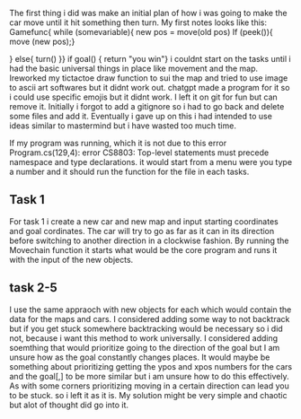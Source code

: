
The first thing i did was make an initial plan of how i was going to make the car move until it hit something then turn. My first notes looks like this: Gamefunc{
while (somevariable){
new pos = move(old pos)
If (peek()){
move (new pos);}

 } 
else{
turn() }} 
if goal() {
return "you win"}
i couldnt start on the tasks until i had the basic universal things in place like movement and the map.
Ireworked my tictactoe draw function to sui the map and tried to use image to ascii art softwares but it didnt work out.
chatgpt made a program for it so i could use specific emojis but it didnt work.  I left it on git for fun but can remove it. 
Initially i forgot to add a gitignore so i had to go back and delete some files and add it.
Eventually i gave up on this i had intended to use ideas similar to mastermind but i have wasted too much time.

If my program was running, which it is not due to this error Program.cs(129,4): error CS8803: Top-level statements must precede namespace and type declarations. it would start from a menu were you type a number and it should run the function for the file in each tasks.




## Task 1

For task 1 i create a new car and new map and input starting coordinates and goal cordinates. The car will try to go as far as it can in its direction before switching to another direction in a clockwise fashion. By running the Movechain function it starts what would be the core program and runs it with the input of the new objects.

## task 2-5
I use the same appraoch with new objects for each which would contain the data for the maps and cars. I considered adding some way to not backtrack but if you get stuck somewhere backtracking would be necessary so i did not, because i want this method to work universally. I considered adding soemthing that would prioritize going to the direction of the goal but I am unsure how as the goal constantly changes places. It would maybe be something about prioritizing getting the ypos and xpos numbers for the cars and the goal[,] to be more similar but i am unsure how to do this effectively. As with some corners prioritizing moving in a certain direction can lead you to be stuck. so i left it as it is. My solution might be very simple and chaotic but alot of thought did go into it. 